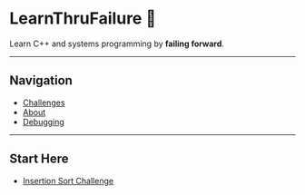 # LearnThruFailure 🚀  

Learn C++ and systems programming by **failing forward**.  

---

## Navigation  

- [Challenges](./challenges.md)  
- [About](./about.md)  
- [Debugging](./debugging.md)  

---

## Start Here  

- [Insertion Sort Challenge](./challenges/insertion-sort.md)  
